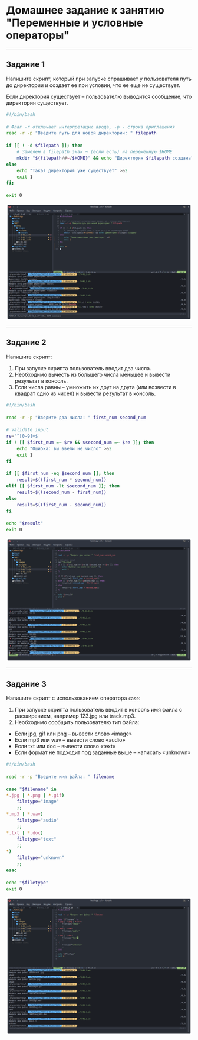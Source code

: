 # Домашнее задание к занятию "Переменные и условные операторы"

---

## Задание 1

Напишите скрипт, который при запуске спрашивает у пользователя путь до
директории и создает ее при условии, что ее еще не существует.

Если директория существует – пользователю выводится сообщение, что директория существует.

```bash
#!/bin/bash

# Флаг -r отключает интерпретацию ввода, -p - строка приглашения
read -r -p "Введите путь для новой директории: " filepath

if [[ ! -d $filepath ]]; then
    # Замеяем в filepath знак ~ (если есть) на переменную $HOME
    mkdir "${filepath/#~/$HOME}" && echo "Директория $filepath создана"
else
    echo "Такая директория уже существует" >&2
    exit 1
fi;

exit 0

```

![alt_text](images/task_1.png "Результат")

---

## Задание 2

Напишите скрипт:

1. При запуске скрипта пользователь вводит два числа.
2. Необходимо вычесть из большего числа меньшее и вывести результат в консоль.
3. Если числа равны – умножить их друг на друга (или возвести в квадрат одно из
   чисел) и вывести результат в консоль.

```bash
#!/bin/bash

read -r -p "Введите два числа: " first_num second_num

# Validate input
re='^[0-9]+$'
if ! [[ $first_num =~ $re && $second_num =~ $re ]]; then
    echo "Ошибка: вы ввели не число" >&2
    exit 1
fi

if [[ $first_num -eq $second_num ]]; then
    result=$((first_num * second_num))
elif [[ $first_num -lt $second_num ]]; then
    result=$((second_num - first_num))
else
    result=$((first_num - second_num))
fi

echo "$result"
exit 0

```

![alt_text](images/task_2.png "Результат")

---

## Задание 3

Напишите скрипт с использованием оператора `case`:

1. При запуске скрипта пользователь вводит в консоль имя файла с расширением,
   например 123.jpg или track.mp3.
2. Необходимо сообщить пользователю тип файла:

- Если jpg, gif или png – вывести слово «image»
- Если mp3 или wav – вывести слово «audio»
- Если txt или doc – вывести слово «text»
- Если формат не подходит под заданные выше – написать «unknown»

```bash
#!/bin/bash

read -r -p "Введите имя файла: " filename

case "$filename" in
*.jpg | *.png | *.gif)
    filetype="image"
    ;;
*.mp3 | *.wav)
    filetype="audio"
    ;;
*.txt | *.doc)
    filetype="text"
    ;;
*)
    filetype="unknown"
    ;;
esac

echo "$filetype"
exit 0

```

![alt_text](images/task_3.png "Результат")
